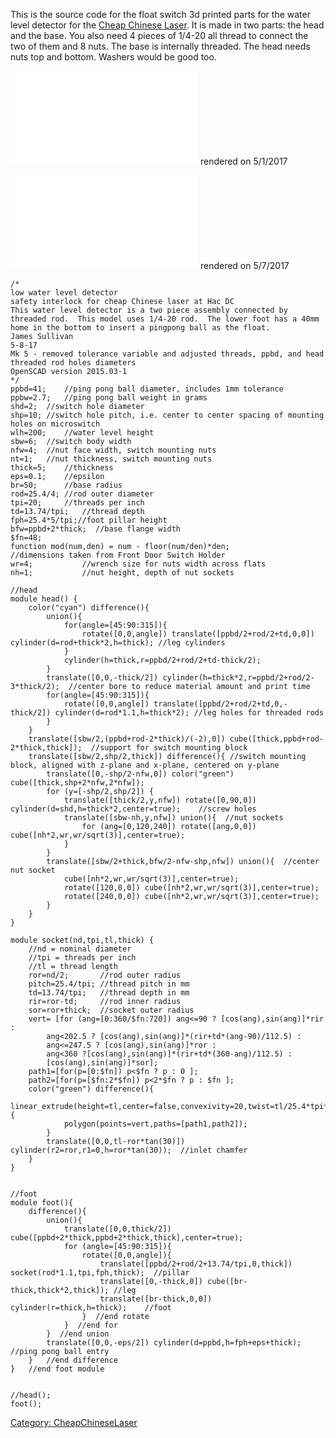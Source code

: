 This is the source code for the float switch 3d printed parts for the
water level detector for the [Cheap Chinese
Laser](Cheap_Chinese_Laser "wikilink"). It is made in two parts: the
head and the base. You also need 4 pieces of 1/4-20 all thread to
connect the two of them and 8 nuts. The base is internally threaded. The
head needs nuts top and bottom. Washers would be good too.

![<File:Float-switch-head.stl>](Float-switch-head.stl "File:Float-switch-head.stl")
rendered on 5/1/2017

![<File:Float-switch-base.stl>](Float-switch-base.stl "File:Float-switch-base.stl")
rendered on 5/7/2017

    /*
    low water level detector
    safety interlock for cheap Chinese laser at Hac DC
    This water level detector is a two piece assembly connected by threaded rod.  This model uses 1/4-20 rod.  The lower foot has a 40mm home in the bottom to insert a pingpong ball as the float.
    James Sullivan
    5-8-17
    Mk 5 - removed tolerance variable and adjusted threads, ppbd, and head threaded rod holes diameters
    OpenSCAD version 2015.03-1
    */
    ppbd=41;    //ping pong ball diameter, includes 1mm tolerance
    ppbw=2.7;   //ping pong ball weight in grams
    shd=2;  //switch hole diameter
    shp=10; //switch hole pitch, i.e. center to center spacing of mounting holes on microswitch
    wlh=200;    //water level height
    sbw=6;  //switch body width
    nfw=4;  //nut face width, switch mounting nuts
    nt=1;   //nut thickness, switch mounting nuts
    thick=5;    //thickness
    eps=0.1;    //epsilon
    br=50;      //base radius
    rod=25.4/4; //rod outer diameter
    tpi=20;     //threads per inch
    td=13.74/tpi;   //thread depth
    fph=25.4*5/tpi;//foot pillar height
    bfw=ppbd+2*thick;  //base flange width
    $fn=48;
    function mod(num,den) = num - floor(num/den)*den;
    //dimensions taken from Front Door Switch Holder
    wr=4;           //wrench size for nuts width across flats
    nh=1;           //nut height, depth of nut sockets

    //head
    module head() {
        color("cyan") difference(){
            union(){
                for(angle=[45:90:315]){
                    rotate([0,0,angle]) translate([ppbd/2+rod/2+td,0,0]) cylinder(d=rod+thick*2,h=thick); //leg cylinders
                }
                cylinder(h=thick,r=ppbd/2+rod/2+td-thick/2);
            }
            translate([0,0,-thick/2]) cylinder(h=thick*2,r=ppbd/2+rod/2-3*thick/2);  //center bore to reduce material amount and print time
            for(angle=[45:90:315]){
                rotate([0,0,angle]) translate([ppbd/2+rod/2+td,0,-thick/2]) cylinder(d=rod*1.1,h=thick*2); //leg holes for threaded rods
            }
        }
        translate([sbw/2,(ppbd+rod-2*thick)/(-2),0]) cube([thick,ppbd+rod-2*thick,thick]);  //support for switch mounting block
        translate([sbw/2,shp/2,thick]) difference(){ //switch mounting block, aligned with z-plane and x-plane, centered on y-plane
            translate([0,-shp/2-nfw,0]) color("green") cube([thick,shp+2*nfw,2*nfw]);
            for (y=[-shp/2,shp/2]) {
                translate([thick/2,y,nfw]) rotate([0,90,0]) cylinder(d=shd,h=thick*2,center=true);    //screw holes
                translate([sbw-nh,y,nfw]) union(){  //nut sockets
                    for (ang=[0,120,240]) rotate([ang,0,0]) cube([nh*2,wr,wr/sqrt(3)],center=true);
                }
            }
            translate([sbw/2+thick,bfw/2-nfw-shp,nfw]) union(){  //center nut socket
                cube([nh*2,wr,wr/sqrt(3)],center=true);
                rotate([120,0,0]) cube([nh*2,wr,wr/sqrt(3)],center=true);
                rotate([240,0,0]) cube([nh*2,wr,wr/sqrt(3)],center=true);
            }
        }
    }

    module socket(nd,tpi,tl,thick) {
        //nd = nominal diameter
        //tpi = threads per inch
        //tl = thread length
        ror=nd/2;       //rod outer radius
        pitch=25.4/tpi; //thread pitch in mm
        td=13.74/tpi;   //thread depth in mm
        rir=ror-td;     //rod inner radius
        sor=ror+thick;  //socket outer radius
        vert= [for (ang=[0:360/$fn:720]) ang<=90 ? [cos(ang),sin(ang)]*rir :
            ang<202.5 ? [cos(ang),sin(ang)]*(rir+td*(ang-90)/112.5) :
            ang<=247.5 ? [cos(ang),sin(ang)]*ror :
            ang<360 ?[cos(ang),sin(ang)]*(rir+td*(360-ang)/112.5) :
            [cos(ang),sin(ang)]*sor];
        path1=[for(p=[0:$fn]) p<$fn ? p : 0 ];
        path2=[for(p=[$fn:2*$fn]) p<2*$fn ? p : $fn ];
        color("green") difference(){
            linear_extrude(height=tl,center=false,convexivity=20,twist=tl/25.4*tpi*360){
                polygon(points=vert,paths=[path1,path2]);
            }
            translate([0,0,tl-ror*tan(30)]) cylinder(r2=ror,r1=0,h=ror*tan(30));  //inlet chamfer
        }
    }


    //foot
    module foot(){
        difference(){
            union(){
                translate([0,0,thick/2]) cube([ppbd+2*thick,ppbd+2*thick,thick],center=true);
                for (angle=[45:90:315]){
                    rotate([0,0,angle]){
                        translate([ppbd/2+rod/2+13.74/tpi,0,thick]) socket(rod*1.1,tpi,fph,thick);  //pillar
                        translate([0,-thick,0]) cube([br-thick,thick*2,thick]); //leg
                        translate([br-thick,0,0]) cylinder(r=thick,h=thick);    //foot
                    }  //end rotate
                }  //end for
            }  //end union
            translate([0,0,-eps/2]) cylinder(d=ppbd,h=fph+eps+thick); //ping pong ball entry
        }   //end difference
    }   //end foot module


    //head();
    foot();

[Category: CheapChineseLaser](Category:_CheapChineseLaser "wikilink")